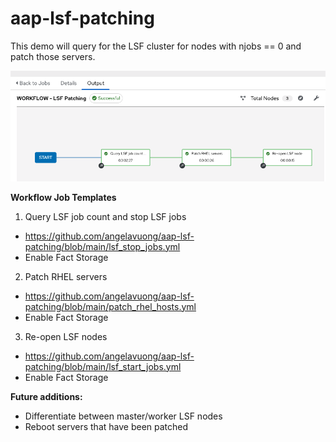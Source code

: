 # aap-lsf-patching

This demo will query for the LSF cluster for nodes with njobs == 0 and patch those servers. 

![image](https://github.com/angelavuong/aap-lsf-patching/blob/main/images/aap-lsf-patching.png)

**Workflow Job Templates**
1. Query LSF job count and stop LSF jobs
- https://github.com/angelavuong/aap-lsf-patching/blob/main/lsf_stop_jobs.yml
- Enable Fact Storage

2. Patch RHEL servers
- https://github.com/angelavuong/aap-lsf-patching/blob/main/patch_rhel_hosts.yml
- Enable Fact Storage

3. Re-open LSF nodes
- https://github.com/angelavuong/aap-lsf-patching/blob/main/lsf_start_jobs.yml
- Enable Fact Storage

**Future additions:**
- Differentiate between master/worker LSF nodes
- Reboot servers that have been patched 

